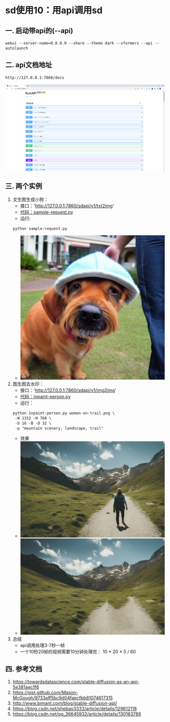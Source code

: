 # sd使用10：用api调用sd


## 一. 启动带api的(--api)
```
webui --server-name=0.0.0.0 --share --theme dark --xformers --api --autolaunch
```

## 二. api文档地址
```
http://127.0.0.1:7860/docs
```
![](.images/4050252f.png)
## 三. 两个实例
1. 文生图生成小狗：
    - 接口：'http://127.0.0.1:7860/sdapi/v1/txt2img'
    - [代码：sample-request.py](sample-request.py)
    - 运行:
    ```
    python sample-request.py
    ```
    - ![dog.png](dog.png)
2. 图生图去水印：
    - 接口：'http://127.0.0.1:7860/sdapi/v1/img2img'
    - [代码：inpaint-person.py](inpaint-person.py)
    - 运行：
    ```
    python inpaint-person.py woman-on-trail.png \
     -W 1152 -H 768 \
     -b 16 -B -D 32 \
     -p "mountain scenery, landscape, trail"
    ```
   - 效果
   - ![woman-on-trail.png](woman-on-trail.png)
   - ![inpaint-person.png](inpaint-person.png)
3. 总结
   - api调用处理3-7秒一帧
   - 一个10秒20帧的视频需要10分钟处理完： 10 * 20 * 5 / 60

## 四. 参考文档
1. https://towardsdatascience.com/stable-diffusion-as-an-api-5e381aec1f6
2. https://gist.github.com/Mason-McGough/9733aff5bc9d04faecfbb81074617315
2. http://www.bimant.com/blog/stable-diffusion-api/
2. https://blog.csdn.net/shebao3333/article/details/129612118
3. https://blog.csdn.net/qq_36645932/article/details/130183786
